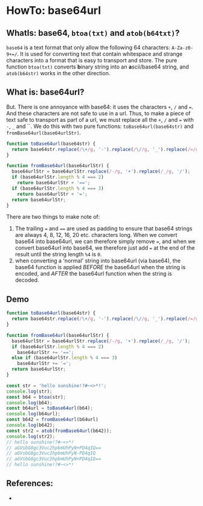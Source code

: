# HowTo: base64url

## WhatIs: base64, `btoa(txt)` and `atob(b64txt)`?

`base64` is a text format that only allow the following 64 characters: `A-Za-z0-9+=/`. It is used for converting text that contain whitespace and strange characters into a format that is easy to transport and store. The pure function `btoa(txt)` converts **b**inary string into an **a**scii/base64 string, and `atob(b64str)` works in the other direction.

## What is: base64url?

But. There is one annoyance with base64: it uses the characters `+`, `/` and `=`. And these characters are not safe to use in a url. Thus, to make a piece of text safe to transport as part of a url, we must replace all the `+`, `/` and `=` with `-`, `_` and ``. We do this with two pure functions: `toBase64url(base64str)` and `fromBase64url(base64urlStr)`. 

```javascript
function toBase64url(base64str) {
  return base64str.replace(/\+/g, '-').replace(/\//g, '_').replace(/=/g, '');
}

function fromBase64url(base64urlStr) {
  base64urlStr = base64urlStr.replace(/-/g, '+').replace(/_/g, '/');
  if (base64urlStr.length % 4 === 2)
    return base64urlStr + '==';
  if (base64urlStr.length % 4 === 3)
    return base64urlStr + '=';
  return base64urlStr;
}
```

There are two things to make note of:
1. The trailing `=` and `==` are used as padding to ensure that base64 strings are always 4, 8, 12, 16, 20 etc. characters long. When we convert base64 into base64url, we can therefore simply remove `=`, and when we convert base64url into base64, we therefore just add `=` at the end of the result until the string length `%4` is `0`. 
2.  when converting a 'normal' string into base64url (via base64), the base64 function is applied *BEFORE* the base64url when the string is encoded, and *AFTER* the base64url function when the string is decoded.

## Demo
 
```javascript
function toBase64url(base64str) {
  return base64str.replace(/\+/g, '-').replace(/\//g, '_').replace(/=/g, '');
}

function fromBase64url(base64urlStr) {
  base64urlStr = base64urlStr.replace(/-/g, '+').replace(/_/g, '/');
  if (base64urlStr.length % 4 === 2)
    base64urlStr += '==';
  else if (base64urlStr.length % 4 === 3)
    base64urlStr += '=';
  return base64urlStr;
}

const str = 'hello sunshine!?#~<>*!';
console.log(str);                       
const b64 = btoa(str);
console.log(b64);
const b64url = toBase64url(b64); 
console.log(b64url);
const b642 = fromBase64url(b64url)      
console.log(b642);
const str2 = atob(fromBase64url(b642)); 
console.log(str2);
// hello sunshine!?#~<>*!
// aGVsbG8gc3Vuc2hpbmUhPyN+PD4qIQ==
// aGVsbG8gc3Vuc2hpbmUhPyN-PD4qIQ
// aGVsbG8gc3Vuc2hpbmUhPyN+PD4qIQ==
// hello sunshine!?#~<>*! 
```

## References:

 * 